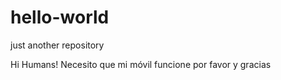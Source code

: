 # hello-world
just another repository

Hi Humans!
Necesito que mi móvil funcione por favor y gracias 
